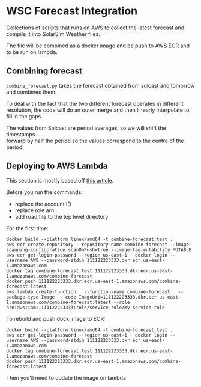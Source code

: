 # WSC Forecast Integration

Collections of scripts that runs on AWS to collect the latest forecast and 
compile it into SolarSim Weather files. 

The file will be combined as a docker image and be push to AWS ECR and to be 
run on lambda.
 
## Combining forecast
`combine_forecast.py` takes the forecast obtained from solcast and tomorrow and
combines them.

To deal with the fact that the two different forecast operates in different 
resolution, the code will do an outer merge and then linearly interpolate to 
fill in the gaps.

The values from Solcast are period averages, so we will shift the timestamps \
forward by half the period so the values correspond to the centre of the period. 

## Deploying to AWS Lambda
This section is mostly based off [this article](https://docs.aws.amazon.com/lambda/latest/dg/python-image.html#python-image-instructions).

Before you run the commands:
* replace the account ID
* replace role arn 
* add road file to the top level directory 

For the first time:
```shell
docker build --platform linux/amd64 -t combine-forecast:test .
aws ecr create-repository --repository-name combine-forecast --image-scanning-configuration scanOnPush=true --image-tag-mutability MUTABLE
aws ecr get-login-password --region us-east-1 | docker login --username AWS --password-stdin 111122223333.dkr.ecr.us-east-1.amazonaws.com
docker tag combine-forecast:test 111122223333.dkr.ecr.us-east-1.amazonaws.com/combine-forecast
docker push 111122223333.dkr.ecr.us-east-1.amazonaws.com/combine-forecast:latest
aws lambda create-function   --function-name combine-forecast   --package-type Image  --code ImageUri=111122223333.dkr.ecr.us-east-1.amazonaws.com/combine-forecast:latest --role arn:aws:iam::111122223333:role/service-role/my-service-role
```

To rebuild and push dock image to ECR: 
```shell
docker build --platform linux/amd64 -t combine-forecast:test .
aws ecr get-login-password --region us-east-1 | docker login --username AWS --password-stdin 111122223333.dkr.ecr.us-east-1.amazonaws.com
docker tag combine-forecast:test 111122223333.dkr.ecr.us-east-1.amazonaws.com/combine-forecast
docker push 111122223333.dkr.ecr.us-east-1.amazonaws.com/combine-forecast:latest
```
Then you'll need to update the image on lambda